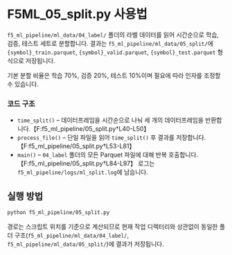 # F5ML_05_split.py 사용법

`f5_ml_pipeline/ml_data/04_label/` 폴더의 라벨 데이터를 읽어 시간순으로 학습, 검증, 테스트 세트로 분할합니다.
결과는 `f5_ml_pipeline/ml_data/05_split/`에 `{symbol}_train.parquet`, `{symbol}_valid.parquet`, `{symbol}_test.parquet` 형식으로 저장됩니다.

기본 분할 비율은 학습 70%, 검증 20%, 테스트 10%이며 필요에 따라 인자를 조정할 수 있습니다.

### 코드 구조
- `time_split()` – 데이터프레임을 시간순으로 나눠 세 개의 데이터프레임을 반환합니다.【F:f5_ml_pipeline/05_split.py†L40-L50】
- `process_file()` – 단일 파일을 읽어 `time_split()` 후 결과를 저장합니다.【F:f5_ml_pipeline/05_split.py†L53-L81】
- `main()` – `04_label` 폴더의 모든 Parquet 파일에 대해 반복 호출합니다.【F:f5_ml_pipeline/05_split.py†L84-L97】
로그는 `f5_ml_pipeline/logs/ml_split.log`에 남습니다.

## 실행 방법
```bash
python f5_ml_pipeline/05_split.py
```

경로는 스크립트 위치를 기준으로 계산되므로 현재 작업 디렉터리와 상관없이
동일한 폴더 구조(`f5_ml_pipeline/ml_data/04_label/`, `f5_ml_pipeline/ml_data/05_split/`)에 결과가 저장됩니다.

